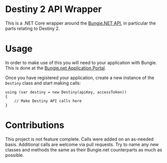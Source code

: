# Destiny 2 API Wrapper

This is a .NET Core wrapper around the [Bungie.NET API](https://bungie-net.github.io/multi/index.html), in particular the parts relating to Destiny 2.

# Usage

In order to make use of this you will need to your application with Bungie. This is done at the [Bungie.net Application Portal](https://www.bungie.net/en/Application).

Once you have registered your application, create a new instance of the `Destiny` class and start making calls:

    using (var destiny = new Destiny(apiKey, accessToken))
    {
        // Make Destiny API calls here
    }

# Contributions

This project is not feature complete. Calls were added on an as-needed basis. Additional calls are welcome via pull requests. Try to name any new classes and methods the same as their Bungie.net counterparts as much as possible.
